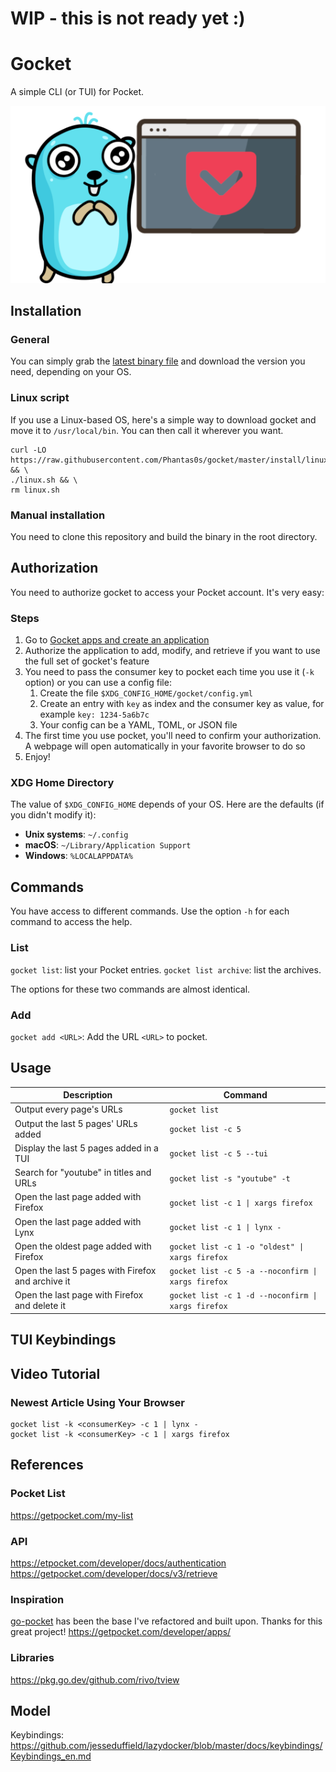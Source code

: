 # WIP - this is not ready yet :)

# Gocket

A simple CLI (or TUI) for Pocket.

![Logo of Gocket](./logo_smaller.png)

## Installation

### General

You can simply grab the [latest binary file](https://github.com/Phantas0s/gocket/releases/latest) and download the version you need, depending on your OS.

### Linux script

If you use a Linux-based OS, here's a simple way to download gocket and move it to `/usr/local/bin`. You can then call it wherever you want.

```shell
curl -LO https://raw.githubusercontent.com/Phantas0s/gocket/master/install/linux.sh && \
./linux.sh && \
rm linux.sh
```
### Manual installation

You need to clone this repository and build the binary in the root directory.

## Authorization

You need to authorize gocket to access your Pocket account. It's very easy:

### Steps

1. Go to [Gocket apps and create an application](https://getpocket.com/developer/apps/)
2. Authorize the application to add, modify, and retrieve if you want to use the full set of gocket's feature
3. You need to pass the consumer key to pocket each time you use it (`-k` option) or you can use a config file:
    1. Create the file `$XDG_CONFIG_HOME/gocket/config.yml`
    2. Create an entry with `key` as index and the consumer key as value, for example `key: 1234-5a6b7c`
    3. Your config can be a YAML, TOML, or JSON file
3. The first time you use pocket, you'll need to confirm your authorization. A webpage will open automatically in your favorite browser to do so
4. Enjoy!

### XDG Home Directory

The value of `$XDG_CONFIG_HOME` depends of your OS. Here are the defaults (if you didn't modify it):

* **Unix systems**: `~/.config`
* **macOS**: `~/Library/Application Support`
* **Windows**: `%LOCALAPPDATA%`

## Commands

You have access to different commands. Use the option `-h` for each command to access the help.

### List

`gocket list`: list your Pocket entries.
`gocket list archive`: list the archives.

The options for these two commands are almost identical.

### Add

`gocket add <URL>`: Add the URL `<URL>` to pocket.

## Usage

| Description                                       | Command                                            |
| ----                                              | ----                                               |
| Output every page's URLs                          | `gocket list`                                      |
| Output the last 5 pages' URLs added               | `gocket list -c 5`                                 |
| Display the last 5 pages added in a TUI           | `gocket list -c 5 --tui`                           |
| Search for "youtube" in titles and URLs           | `gocket list -s "youtube" -t`                      |
| Open the last page added with Firefox             | `gocket list -c 1 \| xargs firefox`                |
| Open the last page added with Lynx                | `gocket list -c 1 \| lynx -`                       |
| Open the oldest page added with Firefox           | `gocket list -c 1 -o "oldest" \| xargs firefox`    |
| Open the last 5 pages with Firefox and archive it | `gocket list -c 5 -a --noconfirm \| xargs firefox` |
| Open the last page with Firefox and delete it     | `gocket list -c 1 -d --noconfirm \| xargs firefox` |

## TUI Keybindings



## Video Tutorial


### Newest Article Using Your Browser

```
gocket list -k <consumerKey> -c 1 | lynx -
gocket list -k <consumerKey> -c 1 | xargs firefox
```

## References

### Pocket List

https://getpocket.com/my-list

### API

https://etpocket.com/developer/docs/authentication
https://getpocket.com/developer/docs/v3/retrieve

### Inspiration

[go-pocket](https://github.com/motemen/go-pocket) has been the base I've refactored and built upon. Thanks for this great project!
https://getpocket.com/developer/apps/

### Libraries

https://pkg.go.dev/github.com/rivo/tview

## Model

Keybindings: https://github.com/jesseduffield/lazydocker/blob/master/docs/keybindings/Keybindings_en.md
